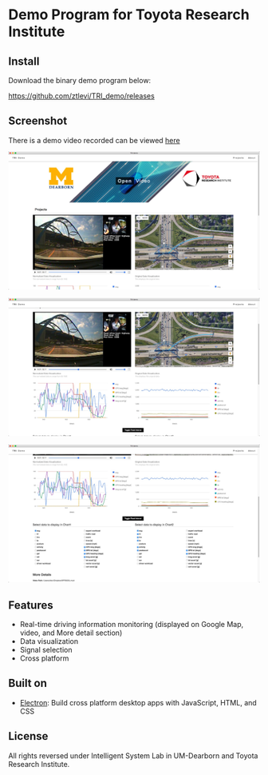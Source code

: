 # Demo Program for Toyota Research Institute
## Install

Download the binary demo program below:

https://github.com/ztlevi/TRI_demo/releases

## Screenshot

There is a demo video recorded can be viewed [here](https://youtu.be/uuWda2Rw0P4)

![shortcut1](./shortcuts/1.jpg) 

![shortcut2](./shortcuts/2.jpg) 

![shortcut3](./shortcuts/3.jpg) 

## Features
- Real-time driving information monitoring (displayed on Google Map, video, and More detail section)
- Data visualization
- Signal selection
- Cross platform

## Built on
- [Electron](https://electron.atom.io/): Build cross platform desktop apps with JavaScript, HTML, and CSS

## License
All rights reversed under Intelligent System Lab in UM-Dearborn and Toyota Research Institute.
